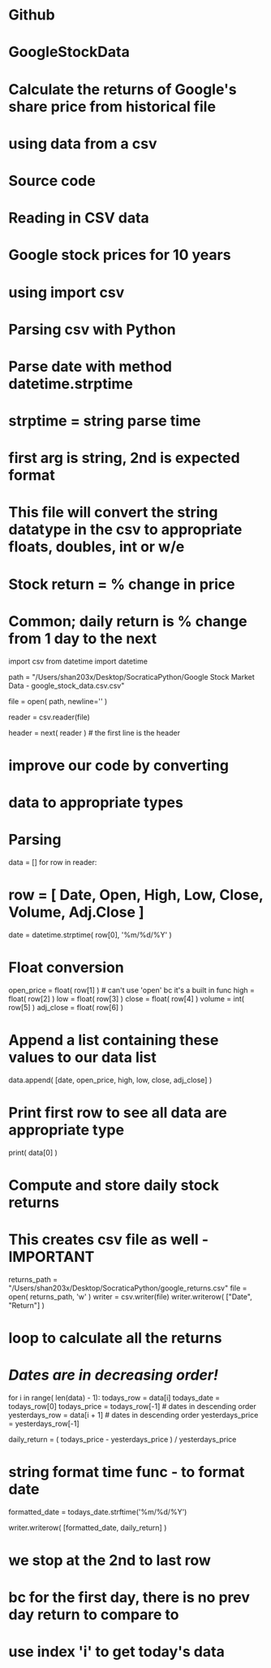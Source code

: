 # Github

#   GoogleStockData
#   Calculate the returns of Google's share price from historical file

#   using data from a csv
#  Source code


#   Reading in CSV data
#   Google stock prices for 10 years
#   using import csv
#   Parsing csv with Python
#   Parse date with method datetime.strptime
#   strptime = string parse time
#   first arg is string, 2nd is expected format
#   This file will convert the string datatype in the csv to appropriate floats, doubles, int or w/e
#   Stock return = % change in price
#   Common; daily return is % change from 1 day to the next

import csv
from datetime import datetime

path = "/Users/shan203x/Desktop/SocraticaPython/Google Stock Market Data - google_stock_data.csv.csv"

file = open( path, newline='' )

reader = csv.reader(file)

header = next( reader ) # the first line is the header

#   improve our code by converting
#   data to appropriate types

#   Parsing
data = []
for row in reader:
# row = [ Date, Open, High, Low, Close, Volume, Adj.Close ]
date = datetime.strptime( row[0], '%m/%d/%Y' )
# Float conversion
open_price = float( row[1] ) # can't use 'open' bc it's a built in func
high = float( row[2] )
low = float( row[3] )
close = float( row[4] )
volume = int( row[5] )
adj_close = float( row[6] )

#   Append a list containing these values to our data list
data.append( [date, open_price, high, low, close, adj_close] )

#   Print first row to see all data are appropriate type
print( data[0] )

#   Compute and store daily stock returns
#   This creates csv file as well - IMPORTANT
returns_path = "/Users/shan203x/Desktop/SocraticaPython/google_returns.csv"
file = open( returns_path, 'w' )
writer = csv.writer(file)
writer.writerow( ["Date", "Return"] )

#   loop to calculate all the returns
#   *Dates are in decreasing order!*
for i in range( len(data) - 1):
todays_row = data[i]
todays_date = todays_row[0]
todays_price = todays_row[-1] # dates in descending order
yesterdays_row = data[i + 1]  # dates in descending order
yesterdays_price = yesterdays_row[-1]

daily_return = ( todays_price - yesterdays_price ) / yesterdays_price
# string format time func - to format date
formatted_date = todays_date.strftime('%m/%d/%Y')

writer.writerow( [formatted_date, daily_return] )

#   we stop at the 2nd to last row
#   bc for the first day, there is no prev day return to compare to
#   use index 'i' to get today's data

